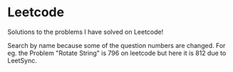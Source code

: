 # Leetcode
Solutions to the problems I have solved on Leetcode!

Search by name because some of the question numbers are changed.
For eg. the Problem "Rotate String" is 796 on leetcode but here it is 812 due to LeetSync.
